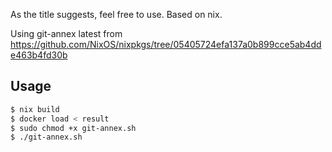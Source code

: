 As the title suggests, feel free to use. Based on nix.

Using git-annex latest from https://github.com/NixOS/nixpkgs/tree/05405724efa137a0b899cce5ab4dde463b4fd30b


## Usage

```bash
$ nix build
$ docker load < result
$ sudo chmod +x git-annex.sh
$ ./git-annex.sh
```
